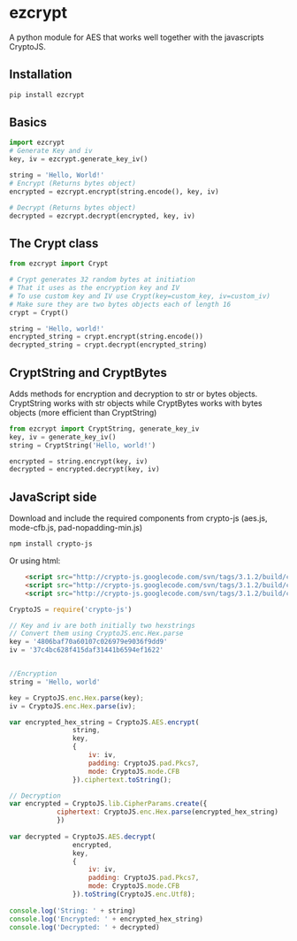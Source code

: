 # ezcrypt
A python module for AES that works well together with the javascripts CryptoJS.
 
## Installation
```sh
pip install ezcrypt
```
## Basics
```python
import ezcrypt
# Generate Key and iv
key, iv = ezcrypt.generate_key_iv()

string = 'Hello, World!'
# Encrypt (Returns bytes object) 
encrypted = ezcrypt.encrypt(string.encode(), key, iv)

# Decrypt (Returns bytes object)
decrypted = ezcrypt.decrypt(encrypted, key, iv)

```
## The Crypt class
```python
from ezcrypt import Crypt

# Crypt generates 32 random bytes at initiation
# That it uses as the encryption key and IV
# To use custom key and IV use Crypt(key=custom_key, iv=custom_iv)
# Make sure they are two bytes objects each of length 16
crypt = Crypt()

string = 'Hello, world!'
encrypted_string = crypt.encrypt(string.encode())
decrypted_string = crypt.decrypt(encrypted_string)
```
## CryptString and CryptBytes
Adds methods for encryption and decryption to str or bytes objects.
CryptString works with str objects while CryptBytes works with bytes objects (more efficient than CryptString)

```python
from ezcrypt import CryptString, generate_key_iv
key, iv = generate_key_iv()
string = CryptString('Hello, world!')

encrypted = string.encrypt(key, iv)
decrypted = encrypted.decrypt(key, iv)
```


## JavaScript side
Download and include the required components from crypto-js (aes.js, mode-cfb.js, pad-nopadding-min.js)
```sh
npm install crypto-js
```
Or using html:
```html
    <script src="http://crypto-js.googlecode.com/svn/tags/3.1.2/build/components//aes-min.js"></script>
    <script src="http://crypto-js.googlecode.com/svn/tags/3.1.2/build/components//mode-cfb-min.js"></script>
    <script src="http://crypto-js.googlecode.com/svn/tags/3.1.2/build/components//pad-nopadding-min.js"></script> 
```


```javascript
CryptoJS = require('crypto-js')

// Key and iv are both initially two hexstrings
// Convert them using CryptoJS.enc.Hex.parse
key = '4806baf70a60107c026979e9036f9dd9' 
iv = '37c4bc628f415daf31441b6594ef1622'


//Encryption
string = 'Hello, world'

key = CryptoJS.enc.Hex.parse(key);
iv = CryptoJS.enc.Hex.parse(iv);

var encrypted_hex_string = CryptoJS.AES.encrypt(
                string,
                key,
                {
                    iv: iv,
                    padding: CryptoJS.pad.Pkcs7,
                    mode: CryptoJS.mode.CFB
                }).ciphertext.toString();

// Decryption
var encrypted = CryptoJS.lib.CipherParams.create({
            ciphertext: CryptoJS.enc.Hex.parse(encrypted_hex_string)
            })
            
var decrypted = CryptoJS.AES.decrypt(
                encrypted,
                key,
                {
                    iv: iv,
                    padding: CryptoJS.pad.Pkcs7,
                    mode: CryptoJS.mode.CFB
                }).toString(CryptoJS.enc.Utf8);
                
console.log('String: ' + string)
console.log('Encrypted: ' + encrypted_hex_string)
console.log('Decrypted: ' + decrypted)
```

